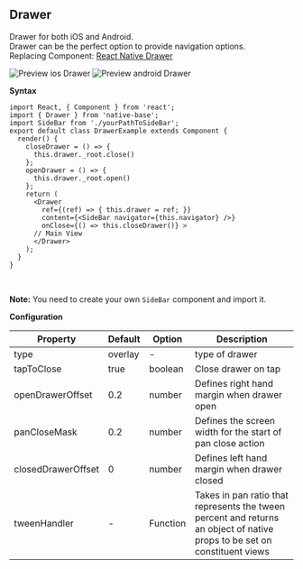 ## Drawer

Drawer for both iOS and Android.<br />
Drawer can be the perfect option to provide navigation options. <br />
Replacing Component: [React Native Drawer](https://github.com/root-two/react-native-drawer)

![Preview ios Drawer](https://docs.nativebase.io/docs/assets/ios/components/drawer.png)
![Preview android Drawer](https://docs.nativebase.io/docs/assets/android/components/drawer.png)

**Syntax**

<pre class="line-numbers"><code class="language-jsx">import React, { Component } from 'react';
import { Drawer } from 'native-base';
import SideBar from './yourPathToSideBar';
export default class DrawerExample extends Component {
  render() {
    closeDrawer = () => {
      this.drawer._root.close()
    };
    openDrawer = () => {
      this.drawer._root.open()
    };
    return (
      &lt;Drawer
        ref={(ref) => { this.drawer = ref; }}
        content={&lt;SideBar navigator={this.navigator} />}
        onClose={() => this.closeDrawer()} >
      // Main View
      &lt;/Drawer>
    );
  }
}</code></pre><br />

**Note:** You need to create your own <code>SideBar</code> component and import it.

**Configuration**<br />
    <table class = "table table-bordered">
        <thead>
            <tr>
                <th>Property</th>
                <th>Default</th>
                <th>Option</th>
                <th>Description</th>
            </tr>
        </thead>
        <tbody>
            <tr>
                <td>type</td>
                <td>overlay</td>
                <td> - </td>
                <td>type of drawer</td>
            </tr>
            <tr>
                <td>tapToClose</td>
                <td>true</td>
                <td>boolean</td>
                <td>Close drawer on tap</td>
            </tr>
             <tr>
                <td>openDrawerOffset</td>
                <td>0.2</td>
                <td>number</td>
                <td>Defines right hand margin when drawer open</td>
            </tr>
             <tr>
                <td>panCloseMask</td>
                <td>0.2</td>
                <td>number</td>
                <td>Defines the screen width for the start of pan close action</td>
            </tr>
             <tr>
                <td>closedDrawerOffset</td>
                <td>0</td>
                <td>number</td>
                <td>Defines left hand margin when drawer closed</td>
            </tr>
            <tr>
                <td>tweenHandler</td>
                <td> - </td>
                <td>Function</td>
                <td>Takes in pan ratio that represents the tween percent and returns an object of native props to be set on constituent views</td>
            </tr>
        </tbody>
    </table><br />

